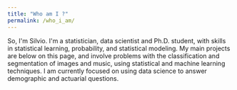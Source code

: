 ```yaml
---
title: "Who am I ?"
permalink: /who_i_am/
---
```


So, I'm Silvio. I'm a statistician, data scientist and Ph.D. student, with skills in statistical learning, probability, and statistical modeling. My main projects are below on this page, and involve problems with the classification and segmentation of images and music, using statistical and machine learning techniques. I am currently focused on using data science to answer demographic and actuarial questions.
